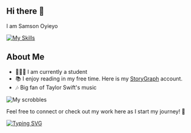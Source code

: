 ## Hi there 👋
I am Samson Oyieyo

[![My Skills](https://skillicons.dev/icons?i=java,py,html,css,vscode)](https://skillicons.dev)

## About Me
- 👨🏽‍🏫 I am currently a student
- 📚 I enjoy reading in my free time. Here is my [StoryGraph](https://app.thestorygraph.com/profile/ilovemangoes) account.
- 🎶 Big fan of Taylor Swift's music

![My scrobbles](https://lastfm-recently-played.vercel.app/api?user=iloveeeemangoes)

Feel free to connect or check out my work here as I start my journey! 🚀

[![Typing SVG](https://readme-typing-svg.demolab.com/?lines=Thank+you)](https://git.io/typing-svg)
